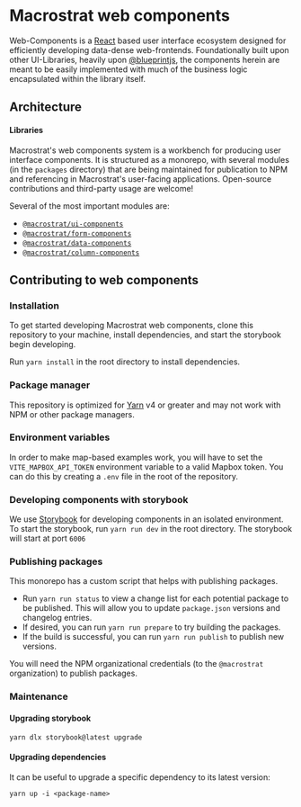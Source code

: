 # Macrostrat web components

Web-Components is a [React](https://reactjs.org/) based user interface ecosystem
designed for efficiently developing data-dense web-frontends. Foundationally
built upon other UI-Libraries, heavily upon
[@blueprintjs](https://github.com/palantir/blueprint), the components herein are
meant to be easily implemented with much of the business logic encapsulated
within the library itself.

## Architecture

#### Libraries

Macrostrat's web components system is a workbench for producing user interface
components. It is structured as a monorepo, with several modules (in the
`packages` directory) that are being maintained for publication to NPM and
referencing in Macrostrat's user-facing applications. Open-source contributions
and third-party usage are welcome!

Several of the most important modules are:

- [`@macrostrat/ui-components`](https://www.npmjs.com/package/@macrostrat/ui-components)
- [`@macrostrat/form-components`](https://www.npmjs.com/package/@macrostrat/form-components)
- [`@macrostrat/data-components`](https://www.npmjs.com/package/@macrostrat/data-components)
- [`@macrostrat/column-components`](https://www.npmjs.com/package/@macrostrat/column-components)

## Contributing to web components

### Installation

To get started developing Macrostrat web components, clone this repository to
your machine, install dependencies, and start the storybook begin developing.

Run `yarn install` in the root directory to install dependencies.

### Package manager

This repository is optimized for [Yarn](https://yarnpkg.com/) v4 or greater and
may not work with NPM or other package managers.

### Environment variables

In order to make map-based examples work, you will have to set the
`VITE_MAPBOX_API_TOKEN` environment variable to a valid Mapbox token. You can do
this by creating a `.env` file in the root of the repository.

### Developing components with storybook

We use [Storybook](https://storybook.js.org/) for developing components in an
isolated environment. To start the storybook, run `yarn run dev` in the root
directory. The storybook will start at port `6006`

### Publishing packages

This monorepo has a custom script that helps with publishing packages.

- Run `yarn run status` to view a change list for each potential package to be
  published. This will allow you to update `package.json` versions and changelog
  entries.
- If desired, you can run `yarn run prepare` to try building the packages.
- If the build is successful, you can run `yarn run publish` to publish new
  versions.

You will need the NPM organizational credentials (to the `@macrostrat`
organization) to publish packages.

### Maintenance

#### Upgrading storybook

```
yarn dlx storybook@latest upgrade
```

#### Upgrading dependencies

It can be useful to upgrade a specific dependency to its latest version:

```
yarn up -i <package-name>
```
